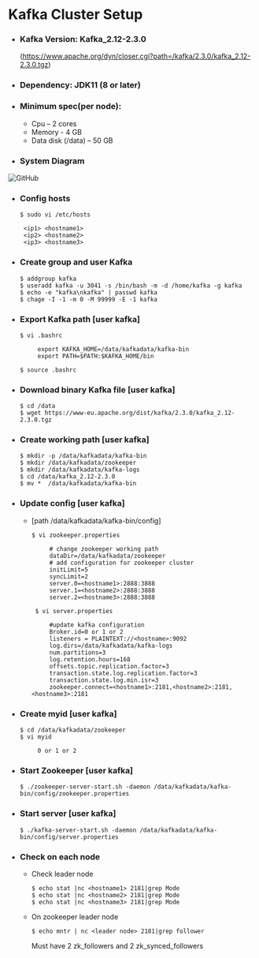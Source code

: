 # Kafka Cluster Setup

- ### Kafka Version: Kafka_2.12-2.3.0 
	(https://www.apache.org/dyn/closer.cgi?path=/kafka/2.3.0/kafka_2.12-2.3.0.tgz)
- ### Dependency: JDK11 (8 or later)
- ### Minimum spec(per node):
	- Cpu – 2 cores 
 	- Memory - 4 GB 
	- Data disk (/data) – 50 GB
- ### System Diagram

![GitHub ](https://github.com/mrockstyle/Kafka/blob/master/kafka%20cluster.JPG) 

- ### Config hosts
     ```
     $ sudo vi /etc/hosts
     
      <ip1> <hostname1>
      <ip2> <hostname2>
      <ip3> <hostname3>
	
     ```
- ### Create group and user Kafka
     ```
     $ addgroup kafka
     $ useradd kafka -u 3041 -s /bin/bash -m -d /home/kafka -g kafka
     $ echo -e "kafka\nkafka" | passwd kafka
     $ chage -I -1 -m 0 -M 99999 -E -1 kafka

     ```     
- ###  Export Kafka path [**user kafka**]
     ```
     $ vi .bashrc

          export KAFKA_HOME=/data/kafkadata/kafka-bin
          export PATH=$PATH:$KAFKA_HOME/bin

     $ source .bashrc

     ```
- ### Download binary Kafka file [**user kafka**]
     ```
    $ cd /data
    $ wget https://www-eu.apache.org/dist/kafka/2.3.0/kafka_2.12-2.3.0.tgz

     ```
- ### Create working path [**user kafka**]
     ```
     $ mkdir -p /data/kafkadata/kafka-bin
     $ mkdir /data/kafkadata/zookeeper
     $ mkdir /data/kafkadata/kafka-logs
     $ cd /data/kafka_2.12-2.3.0
     $ mv *  /data/kafkadata/kafka-bin

     ```
- ### Update config [**user kafka**]
     - [path /data/kafkadata/kafka-bin/config]
          ```
          $ vi zookeeper.properties

               # change zookeeper working path
               dataDir=/data/kafkadata/zookeeper
               # add configuration for zookeeper cluster 
               initLimit=5
               syncLimit=2
               server.0=<hostname1>:2888:3888
               server.1=<hostname2>:2888:3888
               server.2=<hostname3>:2888:3888

          ```
          ```
           $ vi server.properties

               #update kafka configuration
               Broker.id=0 or 1 or 2
               listeners = PLAINTEXT://<hostname>:9092
               log.dirs=/data/kafkadata/kafka-logs
               num.partitions=3
               log.retention.hours=168
               offsets.topic.replication.factor=3
               transaction.state.log.replication.factor=3
               transaction.state.log.min.isr=3
               zookeeper.connect=<hostname1>:2181,<hostname2>:2181,<hostname3>:2181

          ```
- ###  Create myid [**user kafka**]
     ```
     $ cd /data/kafkadata/zookeeper
     $ vi myid

          0 or 1 or 2

     ```
- ### Start Zookeeper [user kafka]
     ```
     $ ./zookeeper-server-start.sh -daemon /data/kafkadata/kafka-bin/config/zookeeper.properties

     ```
- ### Start server [user kafka]
     ```
     $ ./kafka-server-start.sh -daemon /data/kafkadata/kafka-bin/config/server.properties

     ```
- ### Check on each node 
     - Check leader node
          ```
          $ echo stat |nc <hostname1> 2181|grep Mode
	     $ echo stat |nc <hostname2> 2181|grep Mode
		$ echo stat |nc <hostname3> 2181|grep Mode

          ```
     - On zookeeper leader node
          ```
          $ echo mntr | nc <leader node> 2181|grep follower

          ```
          Must have 2 zk_followers and 2 zk_synced_followers
